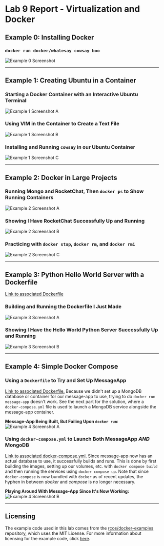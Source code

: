 # Lab 9 Report - Virtualization and Docker

## Example 0: Installing Docker
### `docker run docker/whalesay cowsay boo`
![Example 0 Screenshot](./screenshots/00-RunWhalesay.png)

---
## Example 1: Creating Ubuntu in a Container
### Starting a Docker Container with an Interactive Ubuntu Terminal
![Example 1 Screenshot A](./screenshots/01a-RunUbuntuBash.png)

### Using VIM in the Container to Create a Text File
![Example 1 Screenshot B](./screenshots/01b.png)

### Installing and Running `cowsay` in our Ubuntu Container
![Example 1 Screenshot C](./screenshots/01c.png)

---
## Example 2: Docker in Large Projects
### Running Mongo and RocketChat, Then `docker ps` to Show Running Containers
![Example 2 Screenshot A](./screenshots/02a.png)

### Showing I Have RocketChat Successfully Up and Running
![Example 2 Screenshot B](./screenshots/02b.png)

### Practicing with `docker stop`, `docker rm`, and `docker rmi`
![Example 2 Screenshot C](./screenshots/02c.png)

---
## Example 3: Python Hello World Server with a Dockerfile
[Link to associated Dockerfile](example03/Dockerfile)

### Building and Running the Dockerfile I Just Made
![Example 3 Screenshot A](./screenshots/03a.png)

### Showing I Have the Hello World Python Server Successfully Up and Running
![Example 3 Screenshot B](./screenshots/03b.png)

---
## Example 4: Simple Docker Compose

### Using a `Dockerfile` to Try and Set Up MessageApp
[Link to associated Dockerfile.](example04/messageApp/Dockerfile) Because we didn't set up a MongoDB database or container for our message-app to use, trying to do `docker run message-app` doesn't work. See the next part for the solution, where a `docker-compose.yml` file is used to launch a MongoDB service alongside the message-app container.

__Message-App Being Built, But Failing Upon `docker run`:__
![Example 4 Screenshot A](./screenshots/04a.png)

### Using `docker-compose.yml` to Launch Both MessageApp _AND_ MongoDB
[Link to associated docker-compose.yml.](example04/messageApp/docker-compose.yml) Since message-app now has an actual database to use, it successfully builds and runs. This is done by first building the images, setting up our volumes, etc. with `docker compose build` and then running the services using `docker compose up`. Note that since `docker-compose` is now bundled with `docker` as of recent updates, the hyphen in between _docker_ and _compose_ is no longer necessary.

__Playing Around With Message-App Since It's Now Working:__
![Example 4 Screenshot B](./screenshots/04b.png)

---
## Licensing
The example code used in this lab comes from the [rcos/docker-examples](https://github.com/rcos/docker-examples) repository, which uses the MIT License. For more information about licensing for the example code, click [here](https://github.com/rcos/docker-examples/blob/73a1c960f305d3d7c435f5f75cdad7343fddd610/LICENSE).